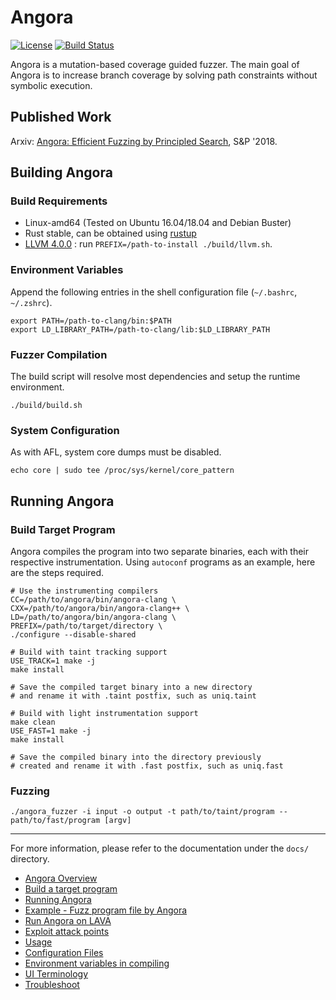 # Angora

[![License](https://img.shields.io/badge/License-Apache%202.0-blue.svg)](https://opensource.org/licenses/Apache-2.0)
[![Build Status](https://api.cirrus-ci.com/github/AngoraFuzzer/Angora.svg)](https://cirrus-ci.com/github/AngoraFuzzer/Angora)

Angora is a mutation-based coverage guided fuzzer. The main goal of Angora is 
to increase branch coverage by solving path constraints without symbolic 
execution. 


## Published Work

Arxiv: [Angora: Efficient Fuzzing by Principled Search](https://arxiv.org/abs/1803.01307), S&P '2018.

## Building Angora

### Build Requirements

- Linux-amd64 (Tested on Ubuntu 16.04/18.04 and Debian Buster)
- Rust stable, can be obtained using [rustup](https://rustup.rs)
- [LLVM 4.0.0](http://llvm.org/docs/index.html) : run `PREFIX=/path-to-install ./build/llvm.sh`.

### Environment Variables

Append the following entries in the shell configuration file (`~/.bashrc`, `~/.zshrc`).

```
export PATH=/path-to-clang/bin:$PATH
export LD_LIBRARY_PATH=/path-to-clang/lib:$LD_LIBRARY_PATH
```

### Fuzzer Compilation

The build script will resolve most dependencies and setup the 
runtime environment.

```shell
./build/build.sh
```

### System Configuration

As with AFL, system core dumps must be disabled.

```shell
echo core | sudo tee /proc/sys/kernel/core_pattern
```

## Running Angora

### Build Target Program

Angora compiles the program into two separate binaries, each with their respective
instrumentation. Using `autoconf` programs as an example, here are the steps required.

```
# Use the instrumenting compilers
CC=/path/to/angora/bin/angora-clang \
CXX=/path/to/angora/bin/angora-clang++ \
LD=/path/to/angora/bin/angora-clang \
PREFIX=/path/to/target/directory \
./configure --disable-shared

# Build with taint tracking support 
USE_TRACK=1 make -j
make install

# Save the compiled target binary into a new directory
# and rename it with .taint postfix, such as uniq.taint

# Build with light instrumentation support
make clean
USE_FAST=1 make -j
make install

# Save the compiled binary into the directory previously
# created and rename it with .fast postfix, such as uniq.fast

```


### Fuzzing

```
./angora_fuzzer -i input -o output -t path/to/taint/program -- path/to/fast/program [argv]
```

-----------

For more information, please refer to the documentation under the 
`docs/` directory.

- [Angora Overview](./docs/overview.md)
- [Build a target program](./docs/build_target.md)
- [Running Angora](./docs/running.md)
- [Example - Fuzz program file by Angora](./docs/example.md)
- [Run Angora on LAVA](./docs/lava.md)
- [Exploit attack points](./docs/exploitation.md)
- [Usage](./docs/usage.md)
- [Configuration Files](./docs/configuration.md)
- [Environment variables in compiling](./docs/environment_variables.md)
- [UI Terminology](./docs/ui.md)
- [Troubleshoot](./docs/troubleshoot.md)
